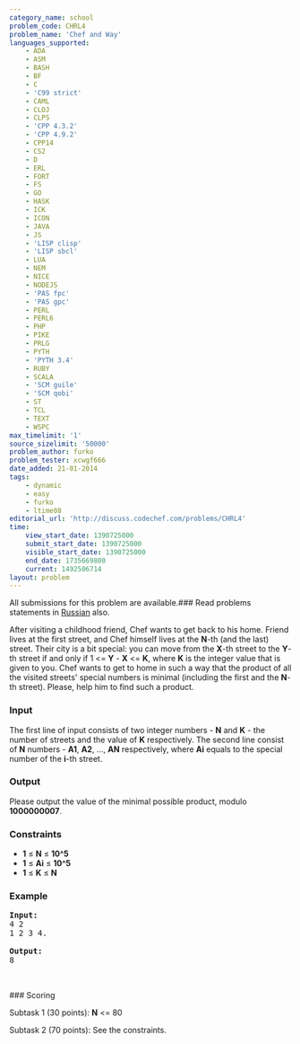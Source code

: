 ```yaml
---
category_name: school
problem_code: CHRL4
problem_name: 'Chef and Way'
languages_supported:
    - ADA
    - ASM
    - BASH
    - BF
    - C
    - 'C99 strict'
    - CAML
    - CLOJ
    - CLPS
    - 'CPP 4.3.2'
    - 'CPP 4.9.2'
    - CPP14
    - CS2
    - D
    - ERL
    - FORT
    - FS
    - GO
    - HASK
    - ICK
    - ICON
    - JAVA
    - JS
    - 'LISP clisp'
    - 'LISP sbcl'
    - LUA
    - NEM
    - NICE
    - NODEJS
    - 'PAS fpc'
    - 'PAS gpc'
    - PERL
    - PERL6
    - PHP
    - PIKE
    - PRLG
    - PYTH
    - 'PYTH 3.4'
    - RUBY
    - SCALA
    - 'SCM guile'
    - 'SCM qobi'
    - ST
    - TCL
    - TEXT
    - WSPC
max_timelimit: '1'
source_sizelimit: '50000'
problem_author: furko
problem_tester: xcwgf666
date_added: 21-01-2014
tags:
    - dynamic
    - easy
    - furko
    - ltime08
editorial_url: 'http://discuss.codechef.com/problems/CHRL4'
time:
    view_start_date: 1390725000
    submit_start_date: 1390725000
    visible_start_date: 1390725000
    end_date: 1735669800
    current: 1492506714
layout: problem
---
```

All submissions for this problem are available.###  Read problems statements in [Russian](http://www.codechef.com/download/translated/LTIME08/russian/CHRL4.pdf) also.

After visiting a childhood friend, Chef wants to get back to his home. Friend lives at the first street, and Chef himself lives at the **N**-th (and the last) street. Their city is a bit special: you can move from the **X**-th street to the **Y**-th street if and only if 1 <= **Y** - **X** <= **K**, where **K** is the integer value that is given to you. Chef wants to get to home in such a way that the product of all the visited streets' special numbers is minimal (including the first and the **N**-th street). Please, help him to find such a product.

### Input

The first line of input consists of two integer numbers - **N** and **K** - the number of streets and the value of **K** respectively. The second line consist of **N** numbers - **A1**, **A2**, ..., **AN** respectively, where **Ai** equals to the special number of the **i**-th street.

### Output

Please output the value of the minimal possible product, modulo **1000000007**.

### Constraints

- **1** ≤ **N** ≤ **10^5**
- **1** ≤ **Ai** ≤ **10^5**
- **1** ≤ **K** ≤ **N**

### Example

<pre><b>Input:</b>
4 2
1 2 3 4.

<b>Output:</b>
8


</pre>### Scoring
Subtask 1 (30 points): **N** <= 80 

Subtask 2 (70 points): See the constraints.
